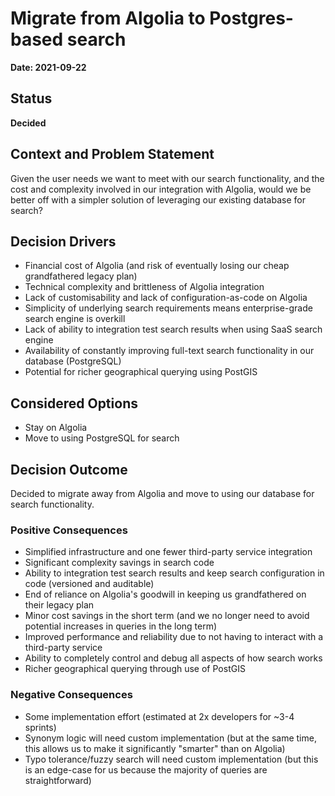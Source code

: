 # Migrate from Algolia to Postgres-based search

**Date: 2021-09-22**

## Status

**Decided**

## Context and Problem Statement

Given the user needs we want to meet with our search functionality, and the cost and complexity involved in our integration with Algolia, would we be better off with a simpler solution of leveraging our existing database for search?

## Decision Drivers

* Financial cost of Algolia (and risk of eventually losing our cheap grandfathered legacy plan)
* Technical complexity and brittleness of Algolia integration
* Lack of customisability and lack of configuration-as-code on Algolia
* Simplicity of underlying search requirements means enterprise-grade search engine is overkill
* Lack of ability to integration test search results when using SaaS search engine
* Availability of constantly improving full-text search functionality in our database (PostgreSQL)
* Potential for richer geographical querying using PostGIS

## Considered Options

* Stay on Algolia
* Move to using PostgreSQL for search

## Decision Outcome

Decided to migrate away from Algolia and move to using our database for search functionality.

### Positive Consequences

* Simplified infrastructure and one fewer third-party service integration
* Significant complexity savings in search code
* Ability to integration test search results and keep search configuration in code (versioned and auditable)
* End of reliance on Algolia's goodwill in keeping us grandfathered on their legacy plan
* Minor cost savings in the short term (and we no longer need to avoid potential increases in queries in the long term)
* Improved performance and reliability due to not having to interact with a third-party service
* Ability to completely control and debug all aspects of how search works
* Richer geographical querying through use of PostGIS

### Negative Consequences

* Some implementation effort (estimated at 2x developers for ~3-4 sprints)
* Synonym logic will need custom implementation (but at the same time, this allows us to make it significantly "smarter" than on Algolia)
* Typo tolerance/fuzzy search will need custom implementation (but this is an edge-case for us because the majority of queries are straightforward)
